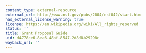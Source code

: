 ```yaml
---
content_type: external-resource
external_url: http://www.nsf.gov/pubs/2004/nsf042/start.htm
has_external_license_warning: true
license: https://en.wikipedia.org/wiki/All_rights_reserved
status: ''
title: Grant Proposal Guide
uid: d4778ce6-8ea6-48bf-8547-2d8d8b29298c
wayback_url: ''
---
```

